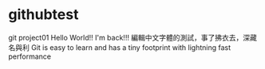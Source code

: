 # githubtest
 git project01
Hello World!! I'm back!!!
編輯中文字體的測試，事了拂衣去，深藏名與利
Git is easy to learn and has a tiny footprint with lightning fast performance
